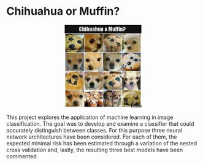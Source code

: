 # Chihuahua or Muffin? 

<p align="center">
  <img src="Images_github/Image_rdm.jpg" width="200">
</p>

This project explores the application of machine learning in image classification. The goal was to develop and examine a classifier that could accurately distinguish between classes. For this purpose three neural network architectures have been considered. For each of them, the expected minimal risk has been estimated through a variation of the nested cross validation and, lastly, the resulting three best models have been commented.
